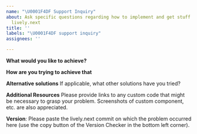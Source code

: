 ```yaml
---
name: "\U0001F4DF Support Inquiry"
about: Ask specific questions regarding how to implement and get stuff to work within
  lively.next
title: ''
labels: "\U0001F4DF support inquiry"
assignees: ''

---
```


**What would you like to achieve?**

**How are you trying to achieve that**

**Alternative solutions**
If applicable, what other solutions have you tried?

**Additional Resources**
Please provide links to any custom code that might be necessary to grasp your problem. Screenshots of custom component, etc. are also appreciated. 

**Version**: Please paste the lively.next commit on which the problem occurred here (use the copy button of the Version Checker in the bottom left corner).
